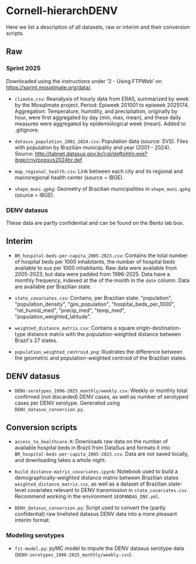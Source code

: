 # Cornell-hierarchDENV

Here we list a description of all datasets, raw or interim and their conversion scripts.

## Raw

### Sprint 2025

Downloaded using the instructions under '2 - Using FTPWeb' on https://sprint.mosqlimate.org/data/.

+ `climate.csv`: Reanalysis of hourly data from ERA5, summarized by week by the Mosqlimate project. Period: Epiweek 201001 to epiweek 2025174. Aggregation: Temperature, humidity, and precipitation, originally by hour, were first aggregated by day (min, max, mean), and these daily measures were aggregated by epidemiological week (mean). Added to .gitignore.

+ `datasus_population_2001_2024.csv`: Population data (source: SVS). Files with population by Brazilian municipality and year (2001 - 2024). Source: http://tabnet.datasus.gov.br/cgi/deftohtm.exe?ibge/cnv/popsvs2024br.def 

+ `map_regional_health.csv`: Link between each city and its regional and macroregional health center (source = IBGE).

+ `shape_muni.gpkg`: Geometry of Brazilian municipalities in `shape_muni.gpkg` (source = IBGE).

### DENV datasus

These data are partly confidential and can be found on the Bento lab box.

## Interim

+ `BR_hospital-beds-per-capita_2005-2023.csv`: Contains the total number of hospital beds per 1000 inhabitants, the number of hospital beds available to sus per 1000 inhabitants. Raw data were available from 2005-2023, but data were padded from 1996-2025. Data have a monthly frequency, indexed at the of the month in the `date` column. Data are available per Brazilian state. 

+ `state_covariates.csv`: Contains, per Brazilian state: "population", "population_density", "gini_population", "hospital_beds_per_1000", "rel_humid_med", "precip_med", "temp_med", "population_weighted_latitude". 

+ `weighted_distance_matrix.csv`: Contains a square origin-destination-type distance matrix with the population-weighted distance between Brazil's 27 states.

+ `population_weighted_centroid.png`: Illustrates the difference between the geometric and population-weighted centroid of the Brazilian states.

## DENV datasus

+ `DENV-serotypes_1996-2025_monthly/weekly.csv`: Weekly or monthly total confirmed (not discarded) DENV cases, as well as number of serotyped cases per DENV serotype. Generated using `DENV_datasus_conversion.py`. 

## Conversion scripts

+ `access_to_healthcare.R`: Downloads raw data on the number of available hospital beds in Brazil from DataSus and formats it into `BR_hospital-beds-per-capita_2005-2023.csv`. Data are not saved locally, and downloading takes a whole night.

+ `build_distance-matrix_covariates.ipynb`: Notebook used to build a demographically-weighted distance matrix between Brazilian states `weighted_distance_matrix.csv`, as well as a dataset of Brazilian state-level covariates relevant to DENV transmission in `state_covariates.csv`. Recommend working in the environment `GEOPANDAS_ENV.yml`.

+ `DENV_datasus_conversion.py`: Script used to convert the (partly confidential) raw linelisted datasus DENV data into a more pleasant interim format.

### Modeling serotypes

+ `fit-model.py`: pyMC model to impute the DENV datasus serotype data (`DENV-serotypes_1996-2025_monthly/weekly.csv`).